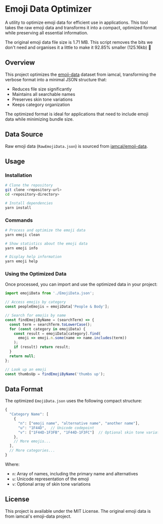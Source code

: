 # Emoji Data Optimizer

A utility to optimize emoji data for efficient use in applications. This tool takes the raw emoji data and transforms it into a compact, optimized format while preserving all essential information.

The original emoji data file size is 1.71 MB. This script removes the bits we don't need and organises it a little to make it 92.85% smaller (125.16kb) 🚀

## Overview

This project optimizes the [emoji-data](https://github.com/iamcal/emoji-data) dataset from iamcal, transforming the verbose format into a minimal JSON structure that:

- Reduces file size significantly
- Maintains all searchable names
- Preserves skin tone variations
- Keeps category organization

The optimized format is ideal for applications that need to include emoji data while minimizing bundle size.

## Data Source

Raw emoji data (`RawEmojiData.json`) is sourced from [iamcal/emoji-data](https://github.com/iamcal/emoji-data/blob/master/emoji.json).

## Usage

### Installation

```bash
# Clone the repository
git clone <repository-url>
cd <repository-directory>

# Install dependencies
yarn install
```

### Commands

```bash
# Process and optimize the emoji data
yarn emoji clean

# Show statistics about the emoji data
yarn emoji info

# Display help information
yarn emoji help
```

### Using the Optimized Data

Once processed, you can import and use the optimized data in your project:

```typescript
import emojiData from './EmojiData.json';

// Access emojis by category
const peopleEmojis = emojiData['People & Body'];

// Search for emojis by name
const findEmojiByName = (searchTerm) => {
  const term = searchTerm.toLowerCase();
  for (const category in emojiData) {
    const result = emojiData[category].find(
      emoji => emoji.n.some(name => name.includes(term))
    );
    if (result) return result;
  }
  return null;
};

// Look up an emoji
const thumbsUp = findEmojiByName('thumbs up');
```

## Data Format

The optimized `EmojiData.json` uses the following compact structure:

```typescript
{
  "Category Name": [
    {
      "n": ["emoji name", "alternative name", "another name"],
      "u": "1F44D",  // Unicode codepoint
      "v": ["1F44D-1F3FB", "1F44D-1F3FC"]  // Optional skin tone variations
    },
    // More emojis...
  ],
  // More categories...
}
```

Where:
- `n`: Array of names, including the primary name and alternatives
- `u`: Unicode representation of the emoji
- `v`: Optional array of skin tone variations

## License

This project is available under the MIT License. The original emoji data is from iamcal's emoji-data project. 
